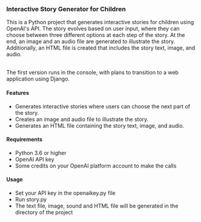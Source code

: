 <h3>Interactive Story Generator for Children</h3>
This is a Python project that generates interactive stories for children using OpenAI's API. The story evolves based on user input, where they can choose between three different options at each step of the story. At the end, an image and an audio file are generated to illustrate the story. Additionally, an HTML file is created that includes the story text, image, and audio.
<br/>
<br/>
<p>The first version runs in the console, with plans to transition to a web application using Django.</p>

<h4>Features</h4>
<ul>
  <li>Generates interactive stories where users can choose the next part of the story.</li>
  <li>Creates an image and audio file to illustrate the story.</li>
  <li>Generates an HTML file containing the story text, image, and audio.</li>
</ul>

<h4>Requirements</h4>
<ul>
  <li>Python 3.6 or higher</li>
  <li>OpenAI API key</li>
  <li>Some credits on your OpenAI platform account to make the calls</li>
</ul>

<h4>Usage</h4>
<ul>
  <li>Set your API key in the openaikey.py file</li>
  <li>Run story.py</li>
  <li>The text file, image, sound and HTML file will be generated in the directory of the project</li>
</ul>
